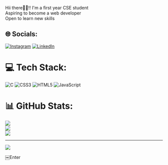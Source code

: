 Hii there👋👋!!
I'm a first year CSE student<br>Aspiring to become a web developer<br>Open to learn new skills<br>


## 🌐 Socials:
[![Instagram](https://img.shields.io/badge/Instagram-%23E4405F.svg?logo=Instagram&logoColor=white)](https://instagram.com/Adarsh2006) [![LinkedIn](https://img.shields.io/badge/LinkedIn-%230077B5.svg?logo=linkedin&logoColor=white)](https://linkedin.com/in/https://www.linkedin.com/in/adarsh20082006?utm_source=share&utm_campaign=share_via&utm_content=profile&utm_medium=android_app) 

# 💻 Tech Stack:
![C](https://img.shields.io/badge/c-%2300599C.svg?style=for-the-badge&logo=c&logoColor=white) ![CSS3](https://img.shields.io/badge/css3-%231572B6.svg?style=for-the-badge&logo=css3&logoColor=white) ![HTML5](https://img.shields.io/badge/html5-%23E34F26.svg?style=for-the-badge&logo=html5&logoColor=white) ![JavaScript](https://img.shields.io/badge/javascript-%23323330.svg?style=for-the-badge&logo=javascript&logoColor=%23F7DF1E)
# 📊 GitHub Stats:
![](https://github-readme-stats.vercel.app/api?username=Adarsh20082006&theme=vision-friendly-dark&hide_border=true&include_all_commits=true&count_private=true)<br/>
![](https://github-readme-streak-stats.herokuapp.com/?user=Adarsh20082006&theme=vision-friendly-dark&hide_border=true)<br/>
![](https://github-readme-stats.vercel.app/api/top-langs/?username=Adarsh20082006&theme=vision-friendly-dark&hide_border=true&include_all_commits=true&count_private=true&layout=compact)

---
[![](https://visitcount.itsvg.in/api?id=Adarsh20082006&icon=6&color=3)](https://visitcount.itsvg.in)

<!-- Proudly created with GPRM ( https://gprm.itsvg.in ) -->￼Enter
